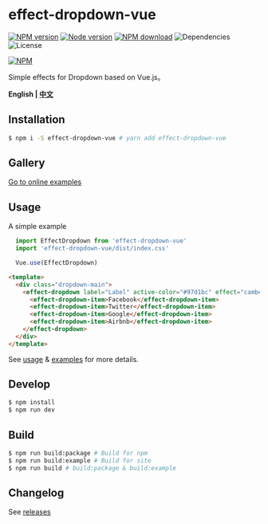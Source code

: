 # effect-dropdown-vue

[![NPM version][badge-npm-version]][url-npm]
[![Node version][badge-node-version]][url-npm]
[![NPM download][badge-npm-download]][url-npm]
![Dependencies][badge-dependencies]
![License][badge-license]

[![NPM][image-npm]][url-npm]

Simple effects for Dropdown based on Vue.js。

**English | [中文](./README.md)**

## Installation

```bash
$ npm i -S effect-dropdown-vue # yarn add effect-dropdown-vue
```

## Gallery

[Go to online examples](https://xbt1.github.io/effect-dropdown-vue/)

## Usage

A simple example

```javascript
  import EffectDropdown from 'effect-dropdown-vue'
  import 'effect-dropdown-vue/dist/index.css'

  Vue.use(EffectDropdown)
```

```html
<template>
  <div class="dropdown-main">
    <effect-dropdown label="Label" active-color="#97d1bc" effect="camber">
      <effect-dropdown-item>Facebook</effect-dropdown-item>
      <effect-dropdown-item>Twitter</effect-dropdown-item>
      <effect-dropdown-item>Google</effect-dropdown-item>
      <effect-dropdown-item>Airbnb</effect-dropdown-item>
    </effect-dropdown>
  </div>
</template>
```

See [usage](./docs/usage-en.md) & [examples](./examples) for more details.

## Develop

```bash
$ npm install
$ npm run dev
```

## Build

```bash
$ npm run build:package # Build for npm
$ npm run build:example # Build for site
$ npm run build # build:package & build:example
```

## Changelog

See [releases][url-releases]


[badge-npm-version]: https://img.shields.io/npm/v/effect-dropdown-vue.svg
[badge-node-version]: https://img.shields.io/node/v/effect-dropdown-vue.svg
[badge-npm-download]: https://img.shields.io/npm/dt/effect-dropdown-vue.svg
[badge-license]: https://img.shields.io/github/license/XBT1/effect-dropdown-vue.svg
[badge-dependencies]: https://img.shields.io/david/dev/XBT1/effect-dropdown-vue.svg

[url-npm]: https://npmjs.org/package/effect-dropdown-vue
[url-dependencies]: https://david-dm.org/vkbansal/effect-dropdown-vue
[url-releases]: https://github.com/XBT1/effect-dropdown-vue/releases

[image-npm]: https://nodei.co/npm/effect-dropdown-vue.png
